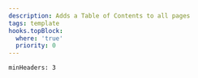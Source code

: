 ```yaml
---
description: Adds a Table of Contents to all pages
tags: template
hooks.topBlock:
  where: 'true'
  priority: 0
---
```

```toc
minHeaders: 3
```

